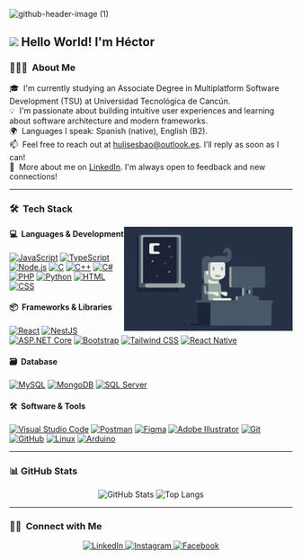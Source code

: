 ![github-header-image (1)](https://github.com/user-attachments/assets/3672428f-00ca-4814-bde1-6551e16fb75a)

<h2><img height="40" src="https://emoji.gg/assets/emoji/7333-parrotdance.gif"> Hello World! I'm Héctor</h2>

### 👨🏻‍💻 &nbsp;About Me

🎓 &nbsp;I'm currently studying an Associate Degree in Multiplatform Software Development (TSU) at Universidad Tecnológica de Cancún.  
💡 &nbsp;I'm passionate about building intuitive user experiences and learning about software architecture and modern frameworks.  
🌍 &nbsp;Languages I speak: Spanish (native), English (B2).  
📫 &nbsp;Feel free to reach out at [hulisesbao@outlook.es](mailto:hulisesbao@outlook.es). I’ll reply as soon as I can!  
🔗 &nbsp;More about me on [LinkedIn](https://linkedin.com/in/héctor-barreda-567a96307). I'm always open to feedback and new connections!

---
### 🛠️ &nbsp;Tech Stack
<img alt="Night Coding" src="https://raw.githubusercontent.com/AVS1508/AVS1508/master/assets/Night-Coding.gif" align="right" marginTop="10"/>

#### 💻 &nbsp;Languages & Development
[![JavaScript](https://img.shields.io/badge/-JavaScript-05122A?style=flat&logo=javascript)](#)
[![TypeScript](https://img.shields.io/badge/-TypeScript-05122A?style=flat&logo=typescript)](#)
[![Node.js](https://img.shields.io/badge/-Node.js-05122A?style=flat&logo=node.js)](#)
[![C](https://img.shields.io/badge/-C-05122A?style=flat&logo=c)](#)
[![C++](https://img.shields.io/badge/-C++-05122A?style=flat&logo=cplusplus)](#)
[![C#](https://img.shields.io/badge/-C%23-05122A?style=flat&logo=csharp)](#)
[![PHP](https://img.shields.io/badge/-PHP-05122A?style=flat&logo=php)](#)
[![Python](https://img.shields.io/badge/-Python-05122A?style=flat&logo=python)](#)
[![HTML](https://img.shields.io/badge/-HTML-05122A?style=flat&logo=html5)](#)
[![CSS](https://img.shields.io/badge/-CSS-05122A?style=flat&logo=css3)](#)

#### 📦 &nbsp;Frameworks & Libraries
[![React](https://img.shields.io/badge/-React-05122A?style=flat&logo=react)](#)
[![NestJS](https://img.shields.io/badge/-NestJS-05122A?style=flat&logo=nestjs)](#)
[![ASP.NET Core](https://img.shields.io/badge/-ASP.NET%20Core-05122A?style=flat&logo=dotnet)](#)
[![Bootstrap](https://img.shields.io/badge/-Bootstrap-05122A?style=flat&logo=bootstrap)](#)
[![Tailwind CSS](https://img.shields.io/badge/-Tailwind-05122A?style=flat&logo=tailwindcss)](#)
[![React Native](https://img.shields.io/badge/-React%20Native-05122A?style=flat&logo=react)](#)

#### 🗃️ &nbsp;Database
[![MySQL](https://img.shields.io/badge/-MySQL-05122A?style=flat&logo=mysql)](#)
[![MongoDB](https://img.shields.io/badge/-MongoDB-05122A?style=flat&logo=mongodb)](#)
[![SQL Server](https://img.shields.io/badge/-SQL%20Server-05122A?style=flat&logo=microsoft-sql-server)](#)

#### 🛠️ &nbsp;Software & Tools
[![Visual Studio Code](https://img.shields.io/badge/-VS%20Code-05122A?style=flat&logo=visual-studio-code)](#)
[![Postman](https://img.shields.io/badge/-Postman-05122A?style=flat&logo=postman)](#)
[![Figma](https://img.shields.io/badge/-Figma-05122A?style=flat&logo=figma)](#)
[![Adobe Illustrator](https://img.shields.io/badge/-Illustrator-05122A?style=flat&logo=adobe-illustrator)](#)
[![Git](https://img.shields.io/badge/-Git-05122A?style=flat&logo=git)](#)
[![GitHub](https://img.shields.io/badge/-GitHub-05122A?style=flat&logo=github)](#)
[![Linux](https://img.shields.io/badge/-Linux-05122A?style=flat&logo=linux)](#)
[![Arduino](https://img.shields.io/badge/-Arduino-05122A?style=flat&logo=arduino)](#)

---
<h3>📊 GitHub Stats</h3>

<p align="center">
  <img height="190" src="https://github-readme-stats.vercel.app/api?username=HectorUBO&show_icons=true&theme=react" alt="GitHub Stats" />
  <img height="190" src="https://github-readme-stats.vercel.app/api/top-langs/?username=HectorUBO&layout=compact&theme=react" alt="Top Langs" />
</p>

---
### 🤝🏻 &nbsp;Connect with Me

<p align="center">
  <a href="https://linkedin.com/in/héctor-barreda-567a96307">
    <img src="https://img.shields.io/badge/LinkedIn-0077B5?style=flat&logo=linkedin&logoColor=white" alt="LinkedIn"/>
  </a>
  <a href="https://instagram.com/_hector_b_">
    <img src="https://img.shields.io/badge/Instagram-E4405F?style=flat&logo=instagram&logoColor=white" alt="Instagram"/>
  </a>
  <a href="https://facebook.com/hector.barreda.56">
    <img src="https://img.shields.io/badge/Facebook-1877F2?style=flat&logo=facebook&logoColor=white" alt="Facebook"/>
  </a>
</p>
